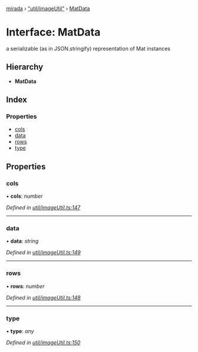 [mirada](../README.md) › ["util/imageUtil"](../modules/_util_imageutil_.md) › [MatData](_util_imageutil_.matdata.md)

# Interface: MatData


a serializable (as in JSON.stringify) representation of Mat instances

## Hierarchy

* **MatData**

## Index

### Properties

* [cols](_util_imageutil_.matdata.md#cols)
* [data](_util_imageutil_.matdata.md#data)
* [rows](_util_imageutil_.matdata.md#rows)
* [type](_util_imageutil_.matdata.md#type)

## Properties

###  cols

• **cols**: *number*

*Defined in [util/imageUtil.ts:147](https://github.com/cancerberoSgx/mirada/blob/2aa7cf1/mirada/src/util/imageUtil.ts#L147)*

___

###  data

• **data**: *string*

*Defined in [util/imageUtil.ts:149](https://github.com/cancerberoSgx/mirada/blob/2aa7cf1/mirada/src/util/imageUtil.ts#L149)*

___

###  rows

• **rows**: *number*

*Defined in [util/imageUtil.ts:148](https://github.com/cancerberoSgx/mirada/blob/2aa7cf1/mirada/src/util/imageUtil.ts#L148)*

___

###  type

• **type**: *any*

*Defined in [util/imageUtil.ts:150](https://github.com/cancerberoSgx/mirada/blob/2aa7cf1/mirada/src/util/imageUtil.ts#L150)*